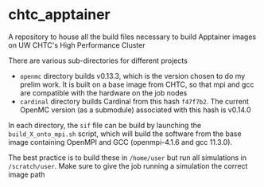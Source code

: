 # chtc_apptainer
A repository to house all the build files necessary to build Apptainer images on UW CHTC's High Performance Cluster

There are various sub-directories for different projects
* `openmc` directory builds v0.13.3, which is the version chosen to do my prelim work. It is built on a base image from CHTC, so that mpi and gcc are compatible with the hardware on the job nodes
* `cardinal` directory builds Cardinal from this hash `f47f7b2`. The current OpenMC version (as a submodule) associated with this hash is v0.14.0

In each directory, the `sif` file can be build by launching the `build_X_onto_mpi.sh` script, which will build the software from the base image containing OpenMPI and GCC (openmpi-4.1.6 and gcc 11.3.0). 

The best practice is to build these in `/home/user` but run all simulations in `/scratch/user`. Make sure to give the job running a simulation the correct image path